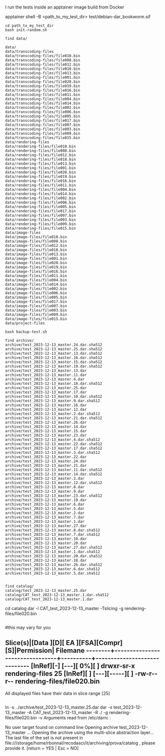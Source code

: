 
I run the tests inside an apptainer image build from Docker

 apptainer shell -B <path_to_my_test_dir> test/debian-dar_bookworm.sif

```
cd path_to_my_test_dir
bash init-random.sh

find data/

data/
data/transcoding-files
data/transcoding-files/file010.bin
data/transcoding-files/file008.bin
data/transcoding-files/file012.bin
data/transcoding-files/file018.bin
data/transcoding-files/file013.bin
data/transcoding-files/file001.bin
data/transcoding-files/file020.bin
data/transcoding-files/file019.bin
data/transcoding-files/file016.bin
data/transcoding-files/file011.bin
data/transcoding-files/file004.bin
data/transcoding-files/file014.bin
data/transcoding-files/file002.bin
data/transcoding-files/file006.bin
data/transcoding-files/file005.bin
data/transcoding-files/file017.bin
data/transcoding-files/file007.bin
data/transcoding-files/file003.bin
data/transcoding-files/file009.bin
data/transcoding-files/file015.bin
data/rendering-files
data/rendering-files/file010.bin
data/rendering-files/file008.bin
data/rendering-files/file012.bin
data/rendering-files/file018.bin
data/rendering-files/file013.bin
data/rendering-files/file001.bin
data/rendering-files/file020.bin
data/rendering-files/file019.bin
data/rendering-files/file016.bin
data/rendering-files/file011.bin
data/rendering-files/file004.bin
data/rendering-files/file014.bin
data/rendering-files/file002.bin
data/rendering-files/file006.bin
data/rendering-files/file005.bin
data/rendering-files/file017.bin
data/rendering-files/file007.bin
data/rendering-files/file003.bin
data/rendering-files/file009.bin
data/rendering-files/file015.bin
data/image-files
data/image-files/file010.bin
data/image-files/file008.bin
data/image-files/file012.bin
data/image-files/file018.bin
data/image-files/file013.bin
data/image-files/file001.bin
data/image-files/file020.bin
data/image-files/file019.bin
data/image-files/file016.bin
data/image-files/file011.bin
data/image-files/file004.bin
data/image-files/file014.bin
data/image-files/file002.bin
data/image-files/file006.bin
data/image-files/file005.bin
data/image-files/file017.bin
data/image-files/file007.bin
data/image-files/file003.bin
data/image-files/file009.bin
data/image-files/file015.bin
data/project-files
```


```
bash backup-test.sh

find archive/
archive/test_2023-12-13_master.24.dar.sha512
archive/test_2023-12-13_master.25.dar.sha512
archive/test_2023-12-13_master.13.dar.sha512
archive/test_2023-12-13_master.16.dar.sha512
archive/test_2023-12-13_master.15.dar.sha512
archive/test_2023-12-13_master.19.dar.sha512
archive/test_2023-12-13_master.13.dar
archive/test_2023-12-13_master.11.dar
archive/test_2023-12-13_master.4.dar
archive/test_2023-12-13_master.18.dar.sha512
archive/test_2023-12-13_master.25.dar
archive/test_2023-12-13_master.17.dar
archive/test_2023-12-13_master.10.dar.sha512
archive/test_2023-12-13_master.9.dar.sha512
archive/test_2023-12-13_master.16.dar
archive/test_2023-12-13_master.12.dar
archive/test_2023-12-13_master.2.dar.sha512
archive/test_2023-12-13_master.21.dar.sha512
archive/test_2023-12-13_master.26.dar
archive/test_2023-12-13_master.14.dar
archive/test_2023-12-13_master.15.dar
archive/test_2023-12-13_master.23.dar
archive/test_2023-12-13_master.4.dar.sha512
archive/test_2023-12-13_master.22.dar.sha512
archive/test_2023-12-13_master.17.dar.sha512
archive/test_2023-12-13_master.3.dar.sha512
archive/test_2023-12-13_master.22.dar
archive/test_2023-12-13_master.24.dar
archive/test_2023-12-13_master.21.dar
archive/test_2023-12-13_master.11.dar.sha512
archive/test_2023-12-13_master.14.dar.sha512
archive/test_2023-12-13_master.3.dar
archive/test_2023-12-13_master.12.dar.sha512
archive/test_2023-12-13_master.8.dar
archive/test_2023-12-13_master.9.dar
archive/test_2023-12-13_master.23.dar.sha512
archive/test_2023-12-13_master.19.dar
archive/test_2023-12-13_master.6.dar
archive/test_2023-12-13_master.5.dar
archive/test_2023-12-13_master.2.dar
archive/test_2023-12-13_master.7.dar
archive/test_2023-12-13_master.1.dar
archive/test_2023-12-13_master.27.dar
archive/test_2023-12-13_master.8.dar.sha512
archive/test_2023-12-13_master.7.dar.sha512
archive/test_2023-12-13_master.10.dar
archive/test_2023-12-13_master.20.dar
archive/test_2023-12-13_master.27.dar.sha512
archive/test_2023-12-13_master.1.dar.sha512
archive/test_2023-12-13_master.20.dar.sha512
archive/test_2023-12-13_master.18.dar
archive/test_2023-12-13_master.26.dar.sha512
archive/test_2023-12-13_master.6.dar.sha512
archive/test_2023-12-13_master.5.dar.sha512


find catalog/
catalog/test_2023-12-13_master.25.dar
catalog/CAT_test_2023-12-13_master.1.dar.sha512
catalog/CAT_test_2023-12-13_master.1.dar

```
cd catalog
dar -l CAT_test_2023-12-13_master -Tslicing -g rendering-files/file020.bin
```

```
#this may vary for you

Slice(s)|[Data ][D][ EA  ][FSA][Compr][S]|Permission| Filemane
--------+--------------------------------+----------+-----------------------------
         [InRef][-]       [---][   0%][ ] drwxr-sr-x rendering-files
25       [InRef][ ]       [---][-----][ ] -rw-r--r-- rendering-files/file020.bin
-----
All displayed files have their data in slice range [25]
```

```
ln -s ../archive/test_2023-12-13_master.25.dar 
dar -x test_2023-12-13_master -A CAT_test_2023-12-13_master -R ./ -g rendering-files/file020.bin -v
Arguments read from /etc/darrc :

No user target found on command line
Opening archive test_2023-12-13_master ...
Opening the archive using the multi-slice abstraction layer...
The last file of the set is not present in file:///storage/home/rbonnal/recodasci/it/archiving/prova/catalog , please provide it. [return = YES | Esc = NO]
```
